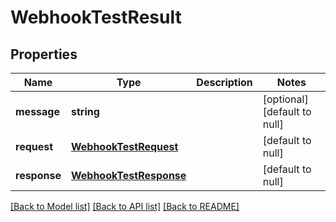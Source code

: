 # WebhookTestResult

## Properties
Name | Type | Description | Notes
------------ | ------------- | ------------- | -------------
**message** | **string** |  | [optional] [default to null]
**request** | [**WebhookTestRequest**](WebhookTestRequest.md) |  | [default to null]
**response** | [**WebhookTestResponse**](WebhookTestResponse.md) |  | [default to null]

[[Back to Model list]](../README.md#documentation-for-models) [[Back to API list]](../README.md#documentation-for-api-endpoints) [[Back to README]](../README.md)


